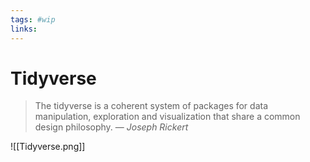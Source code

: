 ```yaml
---
tags: #wip
links:
---
```


# Tidyverse
> The tidyverse is a coherent system of packages for data manipulation, exploration and visualization that share a common design philosophy.
> &mdash; <cite>Joseph Rickert</cite>

![[Tidyverse.png]]